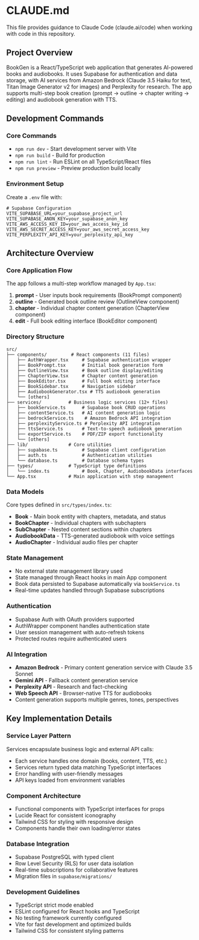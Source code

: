 # CLAUDE.md

This file provides guidance to Claude Code (claude.ai/code) when working with code in this repository.

## Project Overview

BookGen is a React/TypeScript web application that generates AI-powered books and audiobooks. It uses Supabase for authentication and data storage, with AI services from Amazon Bedrock (Claude 3.5 Haiku for text, Titan Image Generator v2 for images) and Perplexity for research. The app supports multi-step book creation (prompt → outline → chapter writing → editing) and audiobook generation with TTS.

## Development Commands

### Core Commands
- `npm run dev` - Start development server with Vite
- `npm run build` - Build for production 
- `npm run lint` - Run ESLint on all TypeScript/React files
- `npm run preview` - Preview production build locally

### Environment Setup
Create a `.env` file with:
```env
# Supabase Configuration
VITE_SUPABASE_URL=your_supabase_project_url
VITE_SUPABASE_ANON_KEY=your_supabase_anon_key
VITE_AWS_ACCESS_KEY_ID=your_aws_access_key_id
VITE_AWS_SECRET_ACCESS_KEY=your_aws_secret_access_key
VITE_PERPLEXITY_API_KEY=your_perplexity_api_key
```

## Architecture Overview

### Core Application Flow
The app follows a multi-step workflow managed by `App.tsx`:
1. **prompt** - User inputs book requirements (BookPrompt component)
2. **outline** - Generated book outline review (OutlineView component)  
3. **chapter** - Individual chapter content generation (ChapterView component)
4. **edit** - Full book editing interface (BookEditor component)

### Directory Structure
```
src/
├── components/         # React components (11 files)
│   ├── AuthWrapper.tsx     # Supabase authentication wrapper
│   ├── BookPrompt.tsx      # Initial book generation form
│   ├── OutlineView.tsx     # Book outline display/editing
│   ├── ChapterView.tsx     # Chapter content generation
│   ├── BookEditor.tsx      # Full book editing interface
│   ├── BookSidebar.tsx     # Navigation sidebar
│   ├── AudiobookGenerator.tsx # TTS audiobook generation
│   └── [others]
├── services/          # Business logic services (12+ files)
│   ├── bookService.ts      # Supabase book CRUD operations
│   ├── contentService.ts   # AI content generation logic
│   ├── bedrockService.ts    # Amazon Bedrock API integration
│   ├── perplexityService.ts # Perplexity API integration
│   ├── ttsService.ts       # Text-to-speech audiobook generation
│   ├── exportService.ts    # PDF/ZIP export functionality
│   └── [others]
├── lib/               # Core utilities
│   ├── supabase.ts         # Supabase client configuration
│   ├── auth.ts             # Authentication utilities
│   └── database.ts         # Database schema types
├── types/             # TypeScript type definitions
│   └── index.ts            # Book, Chapter, AudiobookData interfaces
└── App.tsx            # Main application with step management
```

### Data Models
Core types defined in `src/types/index.ts`:
- **Book** - Main book entity with chapters, metadata, and status
- **BookChapter** - Individual chapters with subchapters 
- **SubChapter** - Nested content sections within chapters
- **AudiobookData** - TTS-generated audiobook with voice settings
- **AudioChapter** - Individual audio files per chapter

### State Management
- No external state management library used
- State managed through React hooks in main App component
- Book data persisted to Supabase automatically via `bookService.ts`
- Real-time updates handled through Supabase subscriptions

### Authentication
- Supabase Auth with OAuth providers supported
- AuthWrapper component handles authentication state
- User session management with auto-refresh tokens
- Protected routes require authenticated users

### AI Integration
- **Amazon Bedrock** - Primary content generation service with Claude 3.5 Sonnet
- **Gemini API** - Fallback content generation service
- **Perplexity API** - Research and fact-checking
- **Web Speech API** - Browser-native TTS for audiobooks
- Content generation supports multiple genres, tones, perspectives

## Key Implementation Details

### Service Layer Pattern
Services encapsulate business logic and external API calls:
- Each service handles one domain (books, content, TTS, etc.)
- Services return typed data matching TypeScript interfaces  
- Error handling with user-friendly messages
- API keys loaded from environment variables

### Component Architecture
- Functional components with TypeScript interfaces for props
- Lucide React for consistent iconography
- Tailwind CSS for styling with responsive design
- Components handle their own loading/error states

### Database Integration
- Supabase PostgreSQL with typed client
- Row Level Security (RLS) for user data isolation
- Real-time subscriptions for collaborative features
- Migration files in `supabase/migrations/`

### Development Guidelines
- TypeScript strict mode enabled
- ESLint configured for React hooks and TypeScript
- No testing framework currently configured
- Vite for fast development and optimized builds
- Tailwind CSS for consistent styling patterns